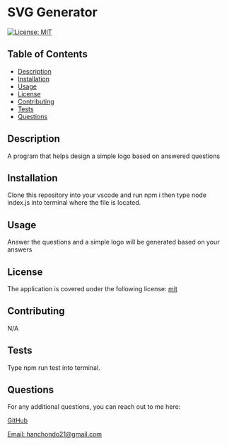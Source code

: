 # SVG Generator

  [![License: MIT](https://img.shields.io/badge/License-MIT-yellow.svg)](https://opensource.org/licenses/MIT)

  ## Table of Contents

  * [Description](#description)
  * [Installation](#installation)
  * [Usage](#usage)
  * [License](#license)
  * [Contributing](#contributing)
  * [Tests](#tests)
  * [Questions](#questions)

  ## Description

  A program that helps design a simple logo based on answered questions

  ## Installation
  
  Clone this repository into your vscode and run npm i then type node index.js into terminal where the file is located.

  ## Usage

  Answer the questions and a simple logo will be generated based on your answers

  ## License
  The application is covered under the following license: [mit](https://choosealicense.com/licenses/mit/)

  ## Contributing

  N/A

  ## Tests

  Type npm run test into terminal.

  ## Questions

  For any additional questions, you can reach out to me here:

  [GitHub](https://github.com/desktopbuddy)
  
  [Email: hanchondo21@gmail.com](mailto:hanchondo21@gmail.com)
